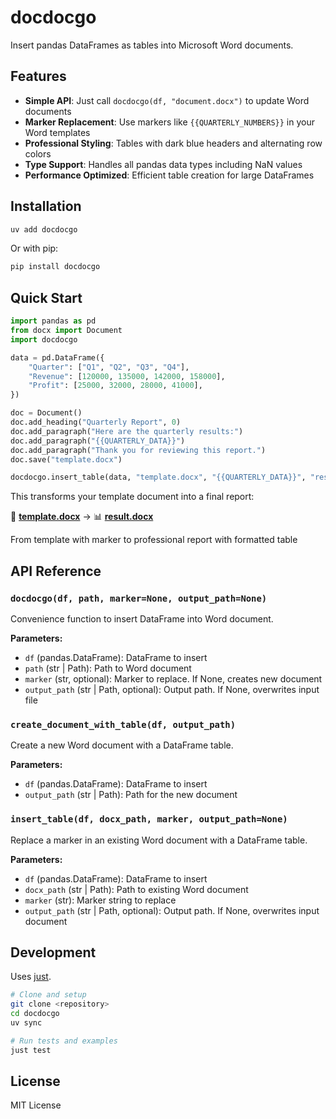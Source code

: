 # docdocgo

Insert pandas DataFrames as tables into Microsoft Word documents.

## Features

- **Simple API**: Just call `docdocgo(df, "document.docx")` to update Word documents
- **Marker Replacement**: Use markers like `{{QUARTERLY_NUMBERS}}` in your Word templates
- **Professional Styling**: Tables with dark blue headers and alternating row colors
- **Type Support**: Handles all pandas data types including NaN values
- **Performance Optimized**: Efficient table creation for large DataFrames

## Installation

```bash
uv add docdocgo
```

Or with pip:

```bash
pip install docdocgo
```

## Quick Start

```python
import pandas as pd
from docx import Document
import docdocgo

data = pd.DataFrame({
    "Quarter": ["Q1", "Q2", "Q3", "Q4"],
    "Revenue": [120000, 135000, 142000, 158000],
    "Profit": [25000, 32000, 28000, 41000],
})

doc = Document()
doc.add_heading("Quarterly Report", 0)
doc.add_paragraph("Here are the quarterly results:")
doc.add_paragraph("{{QUARTERLY_DATA}}")
doc.add_paragraph("Thank you for reviewing this report.")
doc.save("template.docx")

docdocgo.insert_table(data, "template.docx", "{{QUARTERLY_DATA}}", "result.docx")
```

This transforms your template document into a final report:

📄 **[template.docx](examples/template.docx)** → 📊 **[result.docx](examples/result.docx)**

From template with marker to professional report with formatted table

## API Reference

### `docdocgo(df, path, marker=None, output_path=None)`

Convenience function to insert DataFrame into Word document.

**Parameters:**

- `df` (pandas.DataFrame): DataFrame to insert
- `path` (str | Path): Path to Word document
- `marker` (str, optional): Marker to replace. If None, creates new document
- `output_path` (str | Path, optional): Output path. If None, overwrites input file

### `create_document_with_table(df, output_path)`

Create a new Word document with a DataFrame table.

**Parameters:**

- `df` (pandas.DataFrame): DataFrame to insert
- `output_path` (str | Path): Path for the new document

### `insert_table(df, docx_path, marker, output_path=None)`

Replace a marker in an existing Word document with a DataFrame table.

**Parameters:**

- `df` (pandas.DataFrame): DataFrame to insert
- `docx_path` (str | Path): Path to existing Word document
- `marker` (str): Marker string to replace
- `output_path` (str | Path, optional): Output path. If None, overwrites input document

## Development

Uses [just](https://just.systems/man/en/).

```bash
# Clone and setup
git clone <repository>
cd docdocgo
uv sync

# Run tests and examples
just test
```

## License

MIT License

